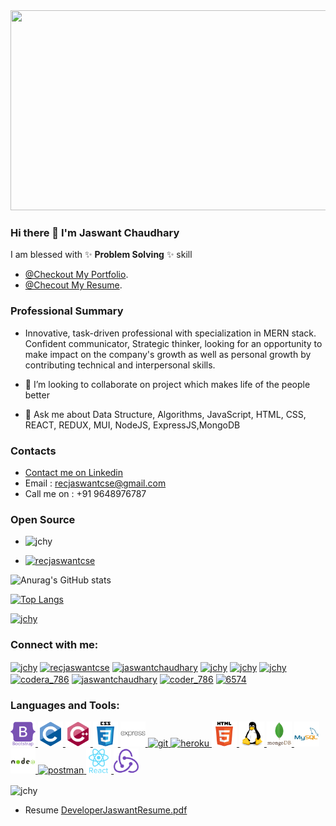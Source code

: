  
<img src="https://user-images.githubusercontent.com/91217491/150348574-01a09ceb-0a07-4909-b499-0c255882c52c.gif" width="800" height="320" > 

### Hi there 👋 I'm Jaswant Chaudhary

I am blessed with ✨ **Problem Solving**  ✨ skill

- [@Checkout My Portfolio](https://jaswants-portfolio.netlify.app/#/).
- [@Checout My Resume](https://drive.google.com/file/d/1kdS-Ax4ceE1n7WGl9neehm_mGyPH_-ru/view?usp=sharing).


### Professional Summary

- Innovative, task-driven professional
with specialization in MERN stack.
Confident communicator, Strategic
thinker, looking for an opportunity
to make impact on the company's
growth as well as personal growth
by contributing technical and
interpersonal skills.

- 👯 I’m looking to collaborate on project which makes life of the people better
- 💬 Ask me about Data Structure, Algorithms, JavaScript, HTML, CSS, REACT, REDUX, MUI, NodeJS, ExpressJS,MongoDB

### Contacts
  - [Contact me on Linkedin](https://www.linkedin.com/in/jaswant-chaudhary-651768194/)
  - Email : recjaswantcse@gmail.com
  - Call me on : +91 9648976787

### Open Source
- <p align="left"> <img src="https://komarev.com/ghpvc/?username=jchy&label=Profile%20views&color=0e75b6&style=flat" alt="jchy" /> </p>
- <p align="left"> <a href="https://twitter.com/recjaswantcse" target="blank"><img src="https://img.shields.io/twitter/follow/recjaswantcse?logo=twitter&style=for-the-badge" alt="recjaswantcse" /></a> </p>


<!-- OTHER -->

![Anurag's GitHub stats](https://github-readme-stats.vercel.app/api?username=jchy&show_icons=true&theme=radical)

[![Top Langs](https://github-readme-stats.vercel.app/api/top-langs/?username=jchy&langs_count=8)](https://github.com/jchy/github-readme-stats)

<!-- ![Anurag's GitHub stats](https://github-readme-stats.vercel.app/api?username=jchy&show_icons=true) -->
<!-- [![Readme Card](https://github-readme-stats.vercel.app/api/pin/?username=jchy&repo=github-readme-stats)](https://github.com/jchy/github-readme-stats) -->

<!-- [![Top Langs](https://github-readme-stats.vercel.app/api/top-langs/?username=jchy)](https://github.com/anuraghazra/github-readme-stats) -->

<!-- [![Top Langs](https://github-readme-stats.vercel.app/api/top-langs/?username=anuraghazra&langs_count=8)](https://github.com/anuraghazra/github-readme-stats) -->
<!-- 
<a href="https://github.com/jchy/github-readme-stats">
  <img align="center" src="https://github-readme-stats.vercel.app/api/pin/?username=jchy&repo=github-readme-stats" />
</a>
<a href="https://github.com/jchy/convoychat">
  <img align="center" src="https://github-readme-stats.vercel.app/api/pin/?username=jchy&repo=convoychat" />
</a> -->


<p align="left"> <a href="https://github.com/ryo-ma/github-profile-trophy"><img src="https://github-profile-trophy.vercel.app/?username=jchy" alt="jchy" /></a> </p>

<h3 align="left">Connect with me:</h3>
<p align="left">
<a href="https://codepen.io/jchy" target="blank"><img align="center" src="https://raw.githubusercontent.com/rahuldkjain/github-profile-readme-generator/master/src/images/icons/Social/codepen.svg" alt="jchy" height="30" width="40" /></a>
<a href="https://twitter.com/recjaswantcse" target="blank"><img align="center" src="https://raw.githubusercontent.com/rahuldkjain/github-profile-readme-generator/master/src/images/icons/Social/twitter.svg" alt="recjaswantcse" height="30" width="40" /></a>
<a href="https://linkedin.com/in/jaswantchaudhary" target="blank"><img align="center" src="https://raw.githubusercontent.com/rahuldkjain/github-profile-readme-generator/master/src/images/icons/Social/linked-in-alt.svg" alt="jaswantchaudhary" height="30" width="40" /></a>
<a href="https://stackoverflow.com/users/15544330" target="blank"><img align="center" src="https://raw.githubusercontent.com/rahuldkjain/github-profile-readme-generator/master/src/images/icons/Social/stack-overflow.svg" alt="jchy" height="30" width="40" /></a>
<a href="https://codesandbox.com/jchy" target="blank"><img align="center" src="https://raw.githubusercontent.com/rahuldkjain/github-profile-readme-generator/master/src/images/icons/Social/codesandbox.svg" alt="jchy" height="30" width="40" /></a>
<a href="https://medium.com/@jchy" target="blank"><img align="center" src="https://raw.githubusercontent.com/rahuldkjain/github-profile-readme-generator/master/src/images/icons/Social/medium.svg" alt="jchy" height="30" width="40" /></a>
<a href="https://www.codechef.com/users/codera_786" target="blank"><img align="center" src="https://cdn.jsdelivr.net/npm/simple-icons@3.1.0/icons/codechef.svg" alt="codera_786" height="30" width="40" /></a>
<a href="https://www.hackerrank.com/jaswantchaudhary" target="blank"><img align="center" src="https://raw.githubusercontent.com/rahuldkjain/github-profile-readme-generator/master/src/images/icons/Social/hackerrank.svg" alt="jaswantchaudhary" height="30" width="40" /></a>
<a href="https://auth.geeksforgeeks.org/user/coder_786" target="blank"><img align="center" src="https://raw.githubusercontent.com/rahuldkjain/github-profile-readme-generator/master/src/images/icons/Social/geeks-for-geeks.svg" alt="coder_786" height="30" width="40" /></a>
<a href="https://discord.gg/6574" target="blank"><img align="center" src="https://raw.githubusercontent.com/rahuldkjain/github-profile-readme-generator/master/src/images/icons/Social/discord.svg" alt="6574" height="30" width="40" /></a>
</p>

<h3 align="left">Languages and Tools:</h3>

<p align="left"> <a href="https://getbootstrap.com" target="_blank" rel="noreferrer"> 
 
<img src="https://raw.githubusercontent.com/devicons/devicon/master/icons/bootstrap/bootstrap-plain-wordmark.svg" alt="bootstrap" width="40" height="40"/> </a>
 <a href="https://www.cprogramming.com/" target="_blank" rel="noreferrer"> <img src="https://raw.githubusercontent.com/devicons/devicon/master/icons/c/c-original.svg" alt="c" width="40" height="40"/> </a> <a href="https://www.w3schools.com/cpp/" target="_blank" rel="noreferrer"> <img src="https://raw.githubusercontent.com/devicons/devicon/master/icons/cplusplus/cplusplus-original.svg" alt="cplusplus" width="40" height="40"/> </a> <a href="https://www.w3schools.com/css/" target="_blank" rel="noreferrer"> <img src="https://raw.githubusercontent.com/devicons/devicon/master/icons/css3/css3-original-wordmark.svg" alt="css3" width="40" height="40"/> </a> <a href="https://expressjs.com" target="_blank" rel="noreferrer"> <img src="https://raw.githubusercontent.com/devicons/devicon/master/icons/express/express-original-wordmark.svg" alt="express" width="40" height="40"/> </a> <a href="https://git-scm.com/" target="_blank" rel="noreferrer"> <img src="https://www.vectorlogo.zone/logos/git-scm/git-scm-icon.svg" alt="git" width="40" height="40"/> </a> <a href="https://heroku.com" target="_blank" rel="noreferrer"> <img src="https://www.vectorlogo.zone/logos/heroku/heroku-icon.svg" alt="heroku" width="40" height="40"/> </a> <a href="https://www.w3.org/html/" target="_blank" rel="noreferrer"> <img src="https://raw.githubusercontent.com/devicons/devicon/master/icons/html5/html5-original-wordmark.svg" alt="html5" width="40" height="40"/> </a> <a href="https://www.linux.org/" target="_blank" rel="noreferrer"> <img src="https://raw.githubusercontent.com/devicons/devicon/master/icons/linux/linux-original.svg" alt="linux" width="40" height="40"/> </a> <a href="https://www.mongodb.com/" target="_blank" rel="noreferrer"> <img src="https://raw.githubusercontent.com/devicons/devicon/master/icons/mongodb/mongodb-original-wordmark.svg" alt="mongodb" width="40" height="40"/> </a> <a href="https://www.mysql.com/" target="_blank" rel="noreferrer"> <img src="https://raw.githubusercontent.com/devicons/devicon/master/icons/mysql/mysql-original-wordmark.svg" alt="mysql" width="40" height="40"/> </a> <a href="https://nodejs.org" target="_blank" rel="noreferrer"> <img src="https://raw.githubusercontent.com/devicons/devicon/master/icons/nodejs/nodejs-original-wordmark.svg" alt="nodejs" width="40" height="40"/> </a> <a href="https://postman.com" target="_blank" rel="noreferrer"> <img src="https://www.vectorlogo.zone/logos/getpostman/getpostman-icon.svg" alt="postman" width="40" height="40"/> </a> <a href="https://reactjs.org/" target="_blank" rel="noreferrer"> <img src="https://raw.githubusercontent.com/devicons/devicon/master/icons/react/react-original-wordmark.svg" alt="react" width="40" height="40"/> </a> <a href="https://redux.js.org" target="_blank" rel="noreferrer"> <img src="https://raw.githubusercontent.com/devicons/devicon/master/icons/redux/redux-original.svg" alt="redux" width="40" height="40"/> </a> </p> <p><img align="center" src="https://github-readme-streak-stats.herokuapp.com/?user=jchy&" alt="jchy" /></p>
 
 - Resume
 [DeveloperJaswantResume.pdf](https://github.com/jchy/jchy/files/8357831/DeveloperJaswantResume.pdf)

